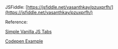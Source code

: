 JSFiddle: [https://jsfiddle.net/vasanthkay/pzuxprfh/](https://jsfiddle.net/vasanthkay/pzuxprfh/)

Reference: 

[Simple Vanilla JS Tabs](http://carolyncodes.com/vanilla-javascript/2015/09/15/simple-vanilla-js-tabs.html)

[Codepen Example](http://codepen.io/LukyVj/pen/yNwgrK/)
